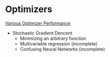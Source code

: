 # Optimizers
[Various Optimizer Performance](https://github.com/Jaewan-Yun/optimizer-visualization/raw/master/figures/movie12.gif)
* Stochastic Gradient Dencent
  * Minimizing an arbitrary function
  * Multivariable regression (incomplete)
  * Confusing Neural Networks (incomplete)

